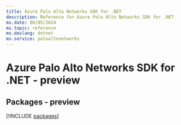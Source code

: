 ```yaml
---
title: Azure Palo Alto Networks SDK for .NET
description: Reference for Azure Palo Alto Networks SDK for .NET
ms.date: 06/05/2024
ms.topic: reference
ms.devlang: dotnet
ms.service: paloaltonetworks
---
```

# Azure Palo Alto Networks SDK for .NET - preview
## Packages - preview
[!INCLUDE [packages](palo-alto-networks-index.md)]